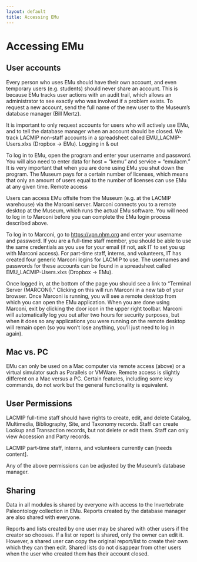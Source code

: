 ```yaml
---
layout: default
title: Accessing EMu
---
```


# Accessing EMu

## User accounts

Every person who uses EMu should have their own account, and even temporary users (e.g. students) should never share an account. This is because EMu tracks user actions with an audit trail, which allows an administrator to see exactly who was involved if a problem exists. To request a new account, send the full name of the new user to the Museum’s database manager (Bill Mertz).

It is important to only request accounts for users who will actively use EMu, and to tell the database manager when an account should be closed. We track LACMIP non-staff accounts in a spreadsheet called EMU_LACMIP-Users.xlxs (Dropbox → EMu).
Logging in & out

To log in to EMu, open the program and enter your username and password. You will also need to enter data for host = “kemu” and service = “emulacm.” It is very important that when you are done using EMu you shut down the program. The Museum pays for a certain number of licenses, which means that only an amount of users equal to the number of licenses can use EMu at any given time.
Remote access

Users can access EMu offsite from the Museum (e.g. at the LACMIP warehouse) via the Marconi server. Marconi connects you to a remote desktop at the Museum, which runs the actual EMu software. You will need to log in to Marconi before you can complete the EMu login process described above.

To log in to Marconi, go to https://vpn.nhm.org and enter your username and password. If you are a full-time staff member, you should be able to use the same credentials as you use for your email (if not, ask IT to set you up with Marconi access). For part-time staff, interns, and volunteers, IT has created four generic Marconi logins for LACMIP to use. The usernames and passwords for these accounts can be found in a spreadsheet called EMU_LACMIP-Users.xlxs (Dropbox → EMu).

Once logged in, at the bottom of the page you should see a link to “Terminal Server (MARCONI).” Clicking on this will run Marconi in a new tab of your browser. Once Marconi is running, you will see a remote desktop from which you can open the EMu application. When you are done using Marconi, exit by clicking the door icon in the upper right toolbar. Marconi will automatically log you out after two hours for security purposes, but when it does so any applications you were running on the remote desktop will remain open (so you won’t lose anything, you’ll just need to log in again).

## Mac vs. PC

EMu can only be used on a Mac computer via remote access (above) or a virtual simulator such as Parallels or VMWare. Remote access is slightly different on a Mac versus a PC. Certain features, including some key commands, do not work but the general functionality is equivalent.

## User Permissions

LACMIP full-time staff should have rights to create, edit, and delete Catalog, Multimedia, Bibliography, Site, and Taxonomy records. Staff can create Lookup and Transaction records, but not delete or edit them. Staff can only view Accession and Party records.

LACMIP part-time staff, interns, and volunteers currently can [needs content].

Any of the above permissions can be adjusted by the Museum’s database manager.

## Sharing

Data in all modules is shared by everyone with access to the Invertebrate Paleontology collection in EMu. Reports created by the database manager are also shared with everyone.

Reports and lists created by one user may be shared with other users if the creator so chooses. If a list or report is shared, only the owner can edit it. However, a shared user can copy the original report/list to create their own which they can then edit. Shared lists do not disappear from other users when the user who created them has their account closed.
